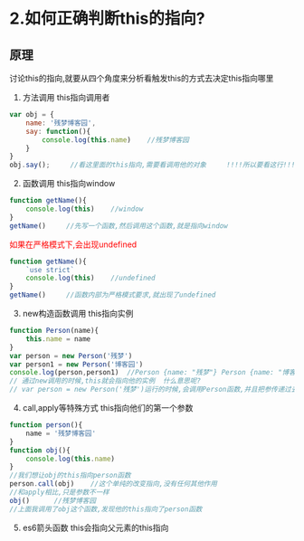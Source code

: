 # 2.如何正确判断this的指向?

## 原理

讨论this的指向,就要从四个角度来分析看触发this的方式去决定this指向哪里

1. 方法调用 this指向调用者

```js
var obj = {
    name: '残梦博客园',
    say: function(){
        console.log(this.name)    //残梦博客园
    }
}
obj.say();     //看这里面的this指向,需要看调用他的对象     !!!!所以要看这行!!!
```

2. 函数调用 this指向window

```js
function getName(){
    console.log(this)    //window
}
getName()     //先写一个函数,然后调用这个函数,就是指向window  
```
<font color=red>如果在严格模式下,会出现undefined</font>
```js
function getName(){
    `use strict`
    console.log(this)    //undefined
}
getName()     //函数内部为严格模式要求,就出现了undefined
```

3. new构造函数调用  this指向实例

```js
function Person(name){
    this.name = name
}
var person = new Person('残梦')
var person1 = new Person('博客园')
console.log(person,person1)  //Person {name: "残梦"} Person {name: "博客园"}
// 通过new调用的时候,this就会指向他的实例  什么意思呢?
// var person = new Person('残梦')运行的时候,会调用Person函数,并且把参传递过去,这个时候的this就会指向person
```

4. call,apply等特殊方式  this指向他们的第一个参数

```js
function person(){
	name = '残梦博客园'
}
function obj(){
	console.log(this.name)
}
//我们想让obj的this指向person函数
person.call(obj)    //这个单纯的改变指向,没有任何其他作用
//和apply相比,只是参数不一样
obj()      //残梦博客园
//上面我调用了obj这个函数,发现他的this指向了person函数
```

5. es6箭头函数  this会指向父元素的this指向
